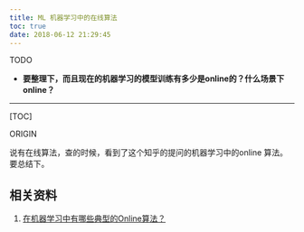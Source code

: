 ```yaml
---
title: ML 机器学习中的在线算法
toc: true
date: 2018-06-12 21:29:45
---
```

TODO


  * **要整理下，而且现在的机器学习的模型训练有多少是online的？什么场景下 online？**

* * *

[TOC]

ORIGIN

说有在线算法，查的时候，看到了这个知乎的提问的机器学习中的online 算法。要总结下。





















## 相关资料

1. [在机器学习中有哪些典型的Online算法？](https://www.zhihu.com/question/28025036)